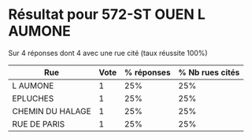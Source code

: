 # Résultat pour 572-ST OUEN L AUMONE

Sur 4 réponses dont 4 avec une rue cité (taux réussite 100%)

| Rue | Vote | % réponses | % Nb rues cités|
|-----|------|------------|----------------|
| L AUMONE | 1 | 25% | 25%|
| EPLUCHES | 1 | 25% | 25%|
| CHEMIN DU HALAGE | 1 | 25% | 25%|
| RUE DE PARIS | 1 | 25% | 25%|
